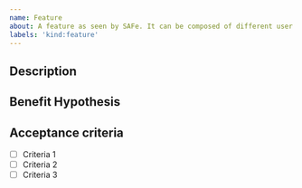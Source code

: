 ```yaml
---
name: Feature
about: A feature as seen by SAFe. It can be composed of different user stories and must be completed within one Program Increment.
labels: 'kind:feature'
---
```


## Description

<!-- A short phrase giving a name and context -->

## Benefit Hypothesis

<!-- The proposed measurable benefit to the end-user or business -->

## Acceptance criteria

<!-- These conditions must be fulfilled for the feature to be completed -->

- [ ] Criteria 1
- [ ] Criteria 2
- [ ] Criteria 3
